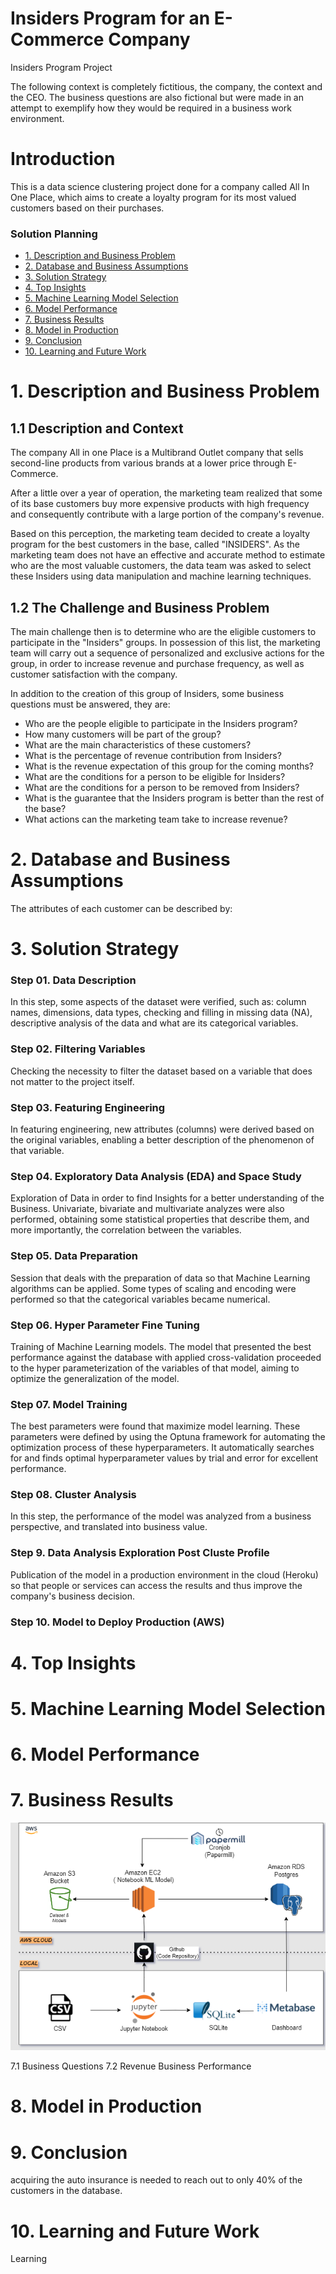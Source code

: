 # Insiders Program for an E-Commerce Company
Insiders Program Project 

The following context is completely fictitious, the company, the context and the CEO. The business questions are also fictional but were made in an attempt to exemplify how they would be required in a business work environment.

# Introduction
This is a data science clustering project done for a company called All In One Place, which aims to create a loyalty program for its most valued customers based on their purchases.



### Solution Planning

* [1. Description and Business Problem ](#1-description-and-business-problem)
* [2. Database and Business Assumptions](#2-database-and-business-assumptions)
* [3. Solution Strategy ](#3-solution-strategy)
* [4. Top Insights ](#4-top-insights)
* [5. Machine Learning Model Selection](#5-machine-learning-model-selection)
* [6. Model Performance ](#6-model-performance)
* [7. Business Results](#7-business-results)
* [8. Model in Production ](#8-model-in-production)
* [9. Conclusion](#9-conclusion)
* [10. Learning and Future Work](#10-learning-and-future-work)

# 1. Description and Business Problem
## 1.1 Description and Context
The company All in one Place is a Multibrand Outlet company that sells second-line products from various brands at a lower price through E-Commerce.

After a little over a year of operation, the marketing team realized that some of its base customers buy more expensive products with high frequency and consequently contribute with a large portion of the company's revenue.

Based on this perception, the marketing team decided to create a loyalty program for the best customers in the base, called "INSIDERS". As the marketing team does not have an effective and accurate method to estimate who are the most valuable customers, the data team was asked to select these Insiders using data manipulation and machine learning techniques.


## 1.2 The Challenge and Business Problem

The main challenge then is to determine who are the eligible customers to participate in the "Insiders" groups. In possession of this list, the marketing team will carry out a sequence of personalized and exclusive actions for the group, in order to increase revenue and purchase frequency, as well as customer satisfaction with the company.

In addition to the creation of this group of Insiders, some business questions must be answered, they are:
* Who are the people eligible to participate in the Insiders program?
* How many customers will be part of the group?
* What are the main characteristics of these customers?
* What is the percentage of revenue contribution from Insiders?
* What is the revenue expectation of this group for the coming months?
* What are the conditions for a person to be eligible for Insiders?
* What are the conditions for a person to be removed from Insiders?
* What is the guarantee that the Insiders program is better than the rest of the base?
* What actions can the marketing team take to increase revenue?

# 2. Database and Business Assumptions
The attributes of each customer can be described by:

# 3. Solution Strategy
### Step 01. Data Description
In this step, some aspects of the dataset were verified, such as: column names, dimensions, data types, checking and filling in missing data (NA), descriptive analysis of the data and what are its categorical variables.

### Step 02. Filtering Variables
Checking the necessity to filter the dataset based on a variable that does not matter to the project itself.

### Step 03. Featuring Engineering
In featuring engineering, new attributes (columns) were derived based on the original variables, enabling a better description of the phenomenon of that variable.

### Step 04. Exploratory Data Analysis (EDA) and Space Study
Exploration of Data in order to find Insights for a better understanding of the Business. Univariate, bivariate and multivariate analyzes were also performed, obtaining some statistical properties that describe them, and more importantly, the correlation between the variables.

### Step 05. Data Preparation
Session that deals with the preparation of data so that Machine Learning algorithms can be applied. Some types of scaling and encoding were performed so that the categorical variables became numerical.

### Step 06. Hyper Parameter Fine Tuning
Training of Machine Learning models. The model that presented the best performance against the database with applied cross-validation proceeded to the hyper parameterization of the variables of that model, aiming to optimize the generalization of the model.

### Step 07. Model Training
The best parameters were found that maximize model learning. These parameters were defined by using the Optuna framework for automating the optimization process of these hyperparameters. It automatically searches for and finds optimal hyperparameter values by trial and error for excellent performance.

### Step 08. Cluster Analysis
In this step, the performance of the model was analyzed from a business perspective, and translated into business value.

### Step 9. Data Analysis Exploration Post Cluste Profile
Publication of the model in a production environment in the cloud (Heroku) so that people or services can access the results and thus improve the company's business decision.

### Step 10. Model to Deploy Production (AWS)


# 4. Top Insights


# 5. Machine Learning Model Selection

# 6. Model Performance

# 7. Business Results

![diagram!](diagram_final.png)

7.1 Business Questions
7.2 Revenue Business Performance

# 8. Model in Production


# 9. Conclusion
acquiring the auto insurance is needed to reach out to only 40% of the customers in the database.

# 10. Learning and Future Work
Learning

